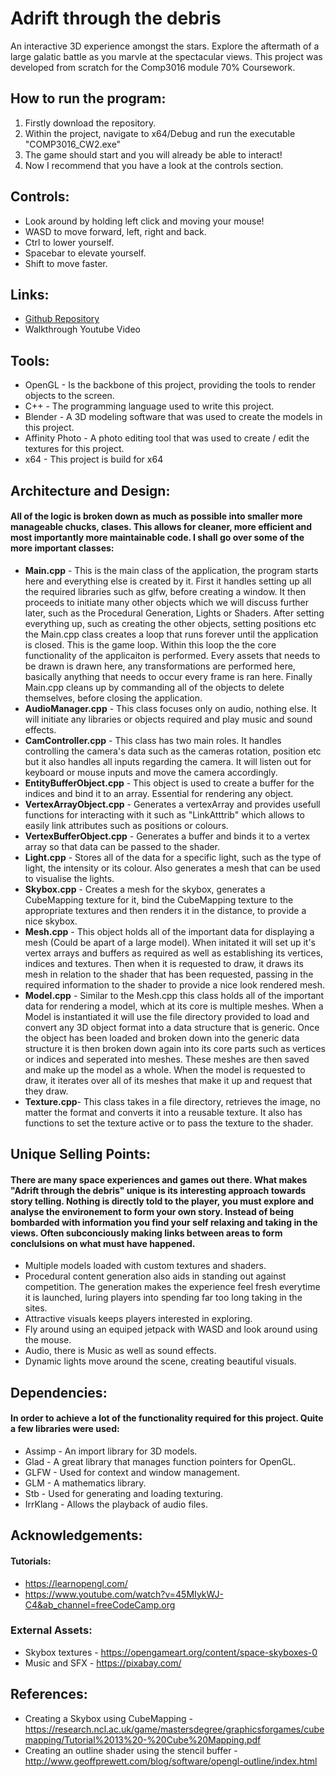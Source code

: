 # Adrift through the debris
An interactive 3D experience amongst the stars. Explore the aftermath of a large galatic battle as you marvle at the spectacular views. This project was developed from scratch for the Comp3016 module 70% Coursework.

## How to run the program:

 1. Firstly download the repository.
 2. Within the project, navigate to x64/Debug and run the executable "COMP3016_CW2.exe"
 3. The game should start and you will already be able to interact! 
 4. Now I recommend that you have a look at the controls section.

## Controls:
- Look around by holding left click and moving your mouse!
- WASD to move forward, left, right and back.
- Ctrl to lower yourself.
- Spacebar to elevate yourself.
- Shift to move faster. 

## Links:
- [Github Repository](https://github.com/Jack-Eatock/COMP3016_CW2)
- Walkthrough Youtube Video

## Tools:
- OpenGL - Is the backbone of this project, providing the tools to render objects to the screen.
- C++ - The programming language used to write this project.
- Blender - A 3D modeling software that was used to create the models in this project.
- Affinity Photo - A photo editing tool that was used to create / edit the textures for this project.
- x64 - This project is build for x64

## Architecture and Design:
#### All of the logic is broken down as much as possible into smaller more manageable chucks, clases. This allows for cleaner, more efficient and most importantly more maintainable code.  I shall go over some of the more important classes:
- **Main.cpp** - This is the main class of the application, the program starts here and everything else is created by it. First it handles setting up all the required libraries such as glfw, before creating a window. It then proceeds to initiate many other objects which we will discuss further later, such as the Procedural Generation, Lights or Shaders. After setting everything up, such as creating the other objects, setting positions etc the Main.cpp class creates a loop that runs forever until the application is closed. This is the game loop. Within this loop the the core functionality of the applicaiton is performed. Every assets that needs to be drawn is drawn here, any transformations are performed here, basically anything that needs to occur every frame is ran here. Finally Main.cpp cleans up by commanding all of the objects to delete themselves, before closing the application.
- **AudioManager.cpp** - This class focuses only on audio, nothing else. It will initiate any libraries or objects required and play music and sound effects.
-  **CamController.cpp** - This class has two main roles. It handles controlling the camera's data such as the cameras rotation, position etc but it also handles all inputs regarding the camera. It will listen out for keyboard or mouse inputs and move the camera accordingly. 
- **EntityBufferObject.cpp** - This object is used to create a buffer for the indices and bind it to an array. Essential for rendering any object.
- **VertexArrayObject.cpp** - Generates a vertexArray and provides usefull functions for interacting with it such as "LinkAtttrib" which allows to easily link attributes such as positions or colours.
-  **VertexBufferObject.cpp** - Generates a buffer and binds it to a vertex array so that data can be passed to the shader.
-   **Light.cpp** - Stores all of the data for a specific light, such as the type of light, the intensity or its colour. Also generates a mesh that can be used to visualise the lights.
-   **Skybox.cpp** - Creates a mesh for the skybox, generates a CubeMapping texture for it, bind the CubeMapping texture to the appropriate textures and then renders it in the distance, to provide a nice skybox.
- **Mesh.cpp** - This object holds all of the important data for displaying a mesh (Could be apart of a large model). When initated it will set up it's vertex arrays and buffers as required as well as establishing its vertices, indices and textures. Then when it is requested to draw, it draws its mesh in relation to the shader that has been requested, passing in the required information to the shader to provide a nice look rendered mesh.
- **Model.cpp** - Similar to the Mesh.cpp this class holds all of the important data for rendering a model, which at its core is multiple meshes. When a Model is instantiated it will use the file directory provided to load and convert any 3D object format into a data structure that is generic. Once the object has been loaded and broken down into the generic data structure it is then broken down again into its core parts such as vertices or indices and seperated into meshes. These meshes are then saved and make up the model as a whole. When the model is requested to draw, it iterates over all of its meshes that make it up and request that they draw.
- **Texture.cpp**- This class takes in a file directory, retrieves the image, no matter the format and converts it into a reusable texture. It also has functions to set the texture active or to pass the texture to the shader.

## Unique Selling Points:
#### There are many space experiences and games out there.  What makes "Adrift through the debris" unique is its interesting approach towards story telling. Nothing is directly told to the player, you must explore and analyse the environement to form your own story. Instead  of being bombarded with information you find your self relaxing and taking in the views. Often subconciously making links between areas to form conclulsions on what must have happened. 
- Multiple  models loaded with custom textures and shaders.
- Procedural content generation also aids in standing out against competition. The generation makes the experience feel fresh everytime it is launched, luring players into spending far too long taking in the sites. 
- Attractive visuals keeps players interested in exploring.
- Fly around using an equiped jetpack with WASD and look around using the mouse.
- Audio, there is Music as well as sound effects. 
- Dynamic lights move around the scene, creating beautiful visuals.

## Dependencies:
####  In order to achieve a lot of the functionality required for this project. Quite a few libraries were used:
- Assimp - An import library for 3D models.
- Glad - A great library that manages function pointers for OpenGL.
- GLFW - Used for context and window management.
- GLM - A mathematics library.
- Stb - Used for generating and loading texturing.
- IrrKlang - Allows the playback of audio files.

## Acknowledgements:
#### Tutorials:
- https://learnopengl.com/
- https://www.youtube.com/watch?v=45MIykWJ-C4&ab_channel=freeCodeCamp.org

### External Assets:
- Skybox textures - https://opengameart.org/content/space-skyboxes-0
- Music and SFX - https://pixabay.com/

## References:
- Creating a Skybox using CubeMapping  -https://research.ncl.ac.uk/game/mastersdegree/graphicsforgames/cubemapping/Tutorial%2013%20-%20Cube%20Mapping.pdf
- Creating an outline shader using the stencil buffer - http://www.geoffprewett.com/blog/software/opengl-outline/index.html